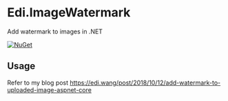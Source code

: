# Edi.ImageWatermark
Add watermark to images in .NET

[![NuGet][main-nuget-badge]][main-nuget]

[main-nuget]: https://www.nuget.org/packages/Edi.ImageWatermark/
[main-nuget-badge]: https://img.shields.io/nuget/v/Edi.ImageWatermark.svg?style=flat-square&label=nuget

## Usage

Refer to my blog post https://edi.wang/post/2018/10/12/add-watermark-to-uploaded-image-aspnet-core 
